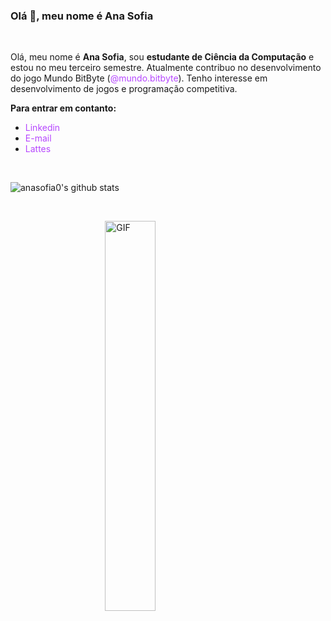 
<style>
a:link {
  color: #b647ff;
  background-color: transparent;
  text-decoration: none;
}
</style>

<style>
img {
    display: block;
    margin-left: auto;
    margin-right: auto;
}
</style>

### Olá 👋, meu nome é Ana Sofia

<!--
<a href="https://www.linkedin.com/in/anasofiaschweizersilvestre/">
  <img align="left" alt="Mehdi's LinkdeIn" width="22px" src="https://cdn.jsdelivr.net/npm/simple-icons@v3/icons/linkedin.svg" />
</a>
-->
<br />

Olá, meu nome é **Ana Sofia**, sou **estudante de Ciência da Computação** e estou no meu terceiro semestre. Atualmente contribuo no desenvolvimento do jogo Mundo BitByte ([@mundo.bitbyte](https://www.instagram.com/mundo.bitbyte/)). Tenho interesse em desenvolvimento de jogos e programação competitiva.

**Para entrar em contanto:**

- [Linkedin](https://www.linkedin.com/in/anasofiaschweizersilvestre/)
- [E-mail](anasofia.s.silvestre@gmail.com)
- [Lattes](http://lattes.cnpq.br/3673783541844654)

<br />


![anasofia0's github stats](https://github-readme-stats.vercel.app/api?username=anasofia0&show_icons=true&cache_seconds=86400&theme=jolly)


<br />

<p>
  <img align="center" alt="GIF" src="https://media.giphy.com/media/8rFNes6jllJQRnHTsF/giphy.gif" width=40%/>
</p>
